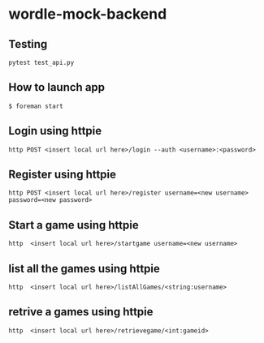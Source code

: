 # wordle-mock-backend

## Testing

```
pytest test_api.py
```

## How to launch app

```
$ foreman start
```

## Login using httpie

```
http POST <insert local url here>/login --auth <username>:<password>
```

## Register using httpie

```
http POST <insert local url here>/register username=<new username> password=<new password>
```

## Start a game using httpie

```
http  <insert local url here>/startgame username=<new username>
```

## list all the games using httpie

```
http  <insert local url here>/listAllGames/<string:username>
```

## retrive a games using httpie

```
http  <insert local url here>/retrievegame/<int:gameid>
```
